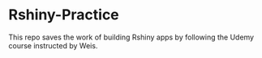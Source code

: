 # Rshiny-Practice
This repo saves the work of building Rshiny apps by following the Udemy course instructed by Weis.
